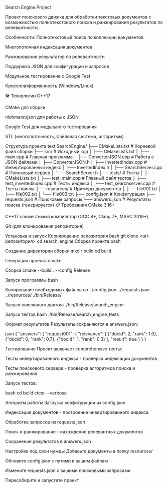 Search Engine Project

Проект поискового движка для обработки текстовых документов с возможностью полнотекстового поиска и ранжирования результатов по релевантности.

Особенности:
Полнотекстовый поиск по коллекции документов

Многопоточная индексация документов

Ранжирование результатов по релевантности

Поддержка JSON для конфигурации и запросов

Модульное тестирование с Google Test

Кроссплатформенность (Windows/Linux)

🛠 Технологии
C++17

CMake для сборки

nlohmann/json для работы с JSON

Google Test для модульного тестирования

STL (многопоточность, файловая система, алгоритмы)

Структура проекта
text
SearchEngine/
├── CMakeLists.txt              # Корневой файл сборки
├── src/                        # Исходный код
│   ├── CMakeLists.txt
│   ├── main.cpp               # Главная программа
│   ├── ConverterJSON.cpp      # Работа с JSON файлами
│   ├── ConverterJSON.h
│   ├── InvertedIndex.cpp      # Инвертированный индекс
│   ├── InvertedIndex.h
│   ├── SearchServer.cpp       # Поисковый сервер
│   └── SearchServer.h
├── tests/                      # Тесты
│   ├── CMakeLists.txt
│   ├── test_main.cpp          # Главный файл тестов
│   ├── test_invertedindex.cpp # Тесты индекса
│   └── test_searchserver.cpp  # Тесты поиска
├── resources/                  # Примеры документов
│   ├── file001.txt
│   ├── file002.txt
│   └── file003.txt
├── config.json                # Конфигурация
├── requests.json              # Поисковые запросы
└── answers.json               # Результаты поиска (генерируется)
📋 Требования
CMake 3.16+

C++17 совместимый компилятор (GCC 8+, Clang 7+, MSVC 2019+)

Git (для клонирования репозитория)

Установка и запуск
Клонирование репозитория
bash
git clone <url-репозитория>
cd search_engine
Сборка проекта
bash

Создание директории сборки
mkdir build
cd build

Генерация проекта
cmake ..

Сборка
cmake --build . --config Release

Запуск программы
bash

Копирование необходимых файлов
cp ../config.json ../requests.json ../resources/ ./bin/Release/


Запуск поискового движка
./bin/Release/search_engine

Запуск тестов
bash
./bin/Release/search_engine_tests

Формат результатов
Результаты сохраняются в answers.json:

json
{
  "answers": {
    "request001": {
      "relevance": [
        {"docid": 2, "rank": 1.0},
        {"docid": 0, "rank": 0.7},
        {"docid": 1, "rank": 0.3}
      ],
      "result": true
    }
  }
}

Тестирование
Проект включает comprehensive тесты:

Тесты инвертированного индекса - проверка индексации документов

Тесты поискового сервера - проверка алгоритмов поиска и ранжирования

Запуск тестов:

bash
cd build
ctest --verbose

Алгоритм работы
Загрузка конфигурации из config.json

Индексация документов - построение инвертированного индекса

Обработка запросов из requests.json

Поиск и ранжирование - нахождение релевантных документов

Сохранение результатов в answers.json


Настройка под свои нужды
Добавьте документы в папку resources/

Обновите config.json с путями к вашим файлам

Измените requests.json с вашими поисковыми запросами

Пересоберите и запустите проект
